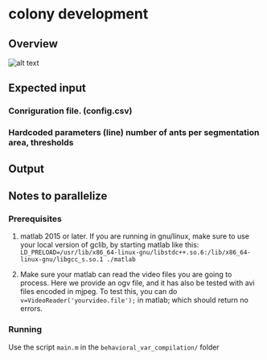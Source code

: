 # colony development
## Overview
![alt text](https://github.com/wildflowers/colony-development/main/overview.png?raw=true)

## Expected input
### Conriguration file. (config.csv)
### Hardcoded parameters (line) number of ants per segmentation area, thresholds
## Output
## Notes to parallelize




### Prerequisites
1. matlab 2015 or later. If you are running in gnu/linux, make sure to use your local version of gclib, by starting matlab like this:
`LD_PRELOAD=/usr/lib/x86_64-linux-gnu/libstdc++.so.6:/lib/x86_64-linux-gnu/libgcc_s.so.1 ./matlab`

2. Make sure your matlab can read the video files you are going to process. Here we provide an ogv file, and it has also be tested with avi files encoded in mjpeg. To test this, you can do `v=VideoReader('yourvideo.file');` in matlab; which should return no errors.

### Running

Use the script `main.m` in the `behavioral_var_compilation/` folder



